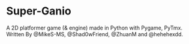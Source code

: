 # Super-Ganio
A 2D platformer game (& engine) made in Python with Pygame, PyTmx. Written By @MikeS-MS, @Shad0wFriend, @ZhuanM and @hehehexdd.



